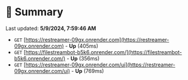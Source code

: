 # 📖 Summary
Last updated: **5/9/2024, 7:59:46 AM**

- `GET` [https://restreamer-09gx.onrender.com](https://restreamer-09gx.onrender.com) - **Up** (405ms)
- `GET` [https://filestreambot-b5k6.onrender.com/](https://filestreambot-b5k6.onrender.com/) - **Up** (356ms)
- `GET` [https://restreamer-09gx.onrender.com/ui](https://restreamer-09gx.onrender.com/ui) - **Up** (769ms)
